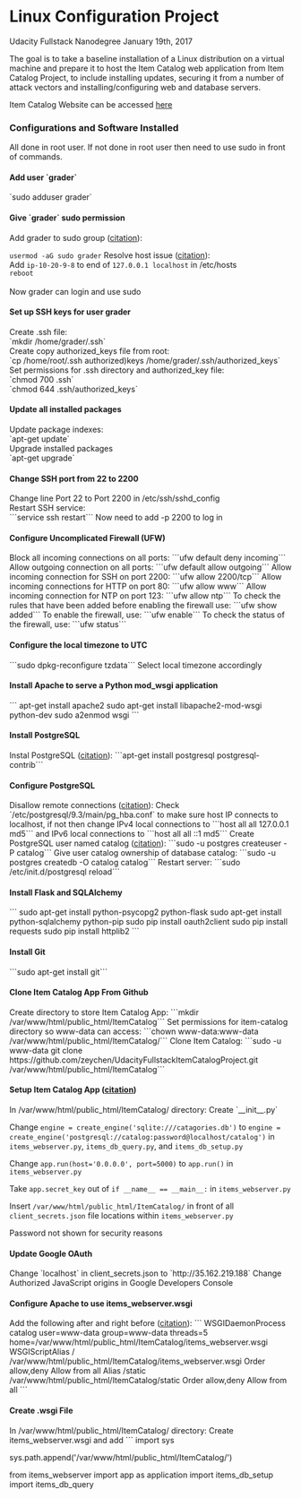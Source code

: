 <h1>Linux Configuration Project</h1>
Udacity Fullstack Nanodegree
January 19th, 2017

The goal is to take a baseline installation of a Linux distribution on a virtual machine and prepare it to host the Item Catalog web application from Item Catalog Project, to include installing updates, securing it from a number of attack vectors and installing/configuring web and database servers.

Item Catalog Website can be accessed <a href="http://35.162.219.188/">here</a>

<h3>Configurations and Software Installed</h3>
All done in root user. If not done in root user then need to use sudo in front of commands.

<h4>Add user `grader`</h4>
`sudo adduser grader`

<h4>Give `grader` sudo permission</h4>
Add grader to sudo group (<a href="https://access.redhat.com/documentation/en-US/Red_Hat_Enterprise_Linux_OpenStack_Platform/2/html/Getting_Started_Guide/ch02s03.html">citation</a>):

```usermod -aG sudo grader```
Resolve host issue (<a href="http://askubuntu.com/questions/59458/error-message-when-i-run-sudo-unable-to-resolve-host-none">citation</a>): <br>
Add `ip-10-20-9-8` to end of `127.0.0.1 localhost` in /etc/hosts<br>
`reboot`<br>
<br>
Now grader can login and use sudo


<h4>Set up SSH keys for user grader</h4>
Create .ssh file:<br>
`mkdir /home/grader/.ssh`<br>
Create copy authorized_keys file from root:<br>
`cp /home/root/.ssh authorized)keys /home/grader/.ssh/authorized_keys`<br>
Set permissions for .ssh directory and authorized_key file:<br>
`chmod 700 .ssh`<br>
`chmod 644 .ssh/authorized_keys`<br>


<h4>Update all installed packages</h4>
Update package indexes:<br>
`apt-get update`<br>
Upgrade installed packages<br>
`apt-get upgrade`

<h4>Change SSH port from 22 to 2200</h4>
Change line Port 22 to Port 2200 in /etc/ssh/sshd_config<br>
Restart SSH service:<br>
```service ssh restart```
Now need to add -p 2200 to log in<br>

<h4>Configure Uncomplicated Firewall (UFW)</h4>
Block all incoming connections on all ports:
```ufw default deny incoming```
Allow outgoing connection on all ports:
```ufw default allow outgoing```
Allow incoming connection for SSH on port 2200:
```ufw allow 2200/tcp```
Allow incoming connections for HTTP on port 80:
```ufw allow www```
Allow incoming connection for NTP on port 123:
```ufw allow ntp```
To check the rules that have been added before enabling the firewall use:
```ufw show added```
To enable the firewall, use:
```ufw enable```
To check the status of the firewall, use:
```ufw status```

<h4>Configure the local timezone to UTC</h4>
```sudo dpkg-reconfigure tzdata```
Select local timezone accordingly

<h4>Install Apache to serve a Python mod_wsgi application</h4>
```
apt-get install apache2
sudo apt-get install libapache2-mod-wsgi python-dev
sudo a2enmod wsgi
```

<h4>Install PostgreSQL</h4>
Instal PostgreSQL (<a href="https://help.ubuntu.com/community/PostgreSQL">citation</a>):
```apt-get install postgresql postgresql-contrib```

<h4>Configure PostgreSQL</h4>
Disallow remote connections (<a href="https://www.digitalocean.com/community/tutorials/how-to-secure-postgresql-on-an-ubuntu-vps">citation</a>): 
Check `/etc/postgresql/9.3/main/pg_hba.conf` to make sure host IP connects to localhost, if not then
change IPv4 local connections to 
```host    all             all             127.0.0.1               md5```
and IPv6 local connections to 
```host    all             all             ::1               md5```
Create PostgreSQL user named catalog (<a href="https://help.ubuntu.com/community/PostgreSQL">citation</a>):
```sudo -u postgres createuser -P catalog```
Give user catalog ownership of database catalog:
```sudo -u postgres createdb -O catalog catalog```
Restart server:
```sudo /etc/init.d/postgresql reload```

<h4>Install Flask and SQLAlchemy</h4>
```
sudo apt-get install python-psycopg2 python-flask
sudo apt-get install python-sqlalchemy python-pip
sudo pip install oauth2client
sudo pip install requests
sudo pip install httplib2
```

<h4>Install Git</h4>
```sudo apt-get install git```

<h4>Clone Item Catalog App From Github</h4>
Create directory to store Item Catalog App:
```mkdir /var/www/html/public_html/ItemCatalog```
Set permissions for item-catalog directory so www-data can access:
```chown www-data:www-data /var/www/html/public_html/ItemCatalog/```
Clone Item Catalog:
```sudo -u www-data git clone https://github.com/zeychen/UdacityFullstackItemCatalogProject.git /var/www/html/public_html/ItemCatalog```

<h4>Setup Item Catalog App (<a href="https://www.digitalocean.com/community/tutorials/how-to-deploy-a-flask-application-on-an-ubuntu-vps">citation</a>)</h4>
In /var/www/html/public_html/ItemCatalog/ directory:
Create `__init__.py`

Change `engine = create_engine('sqlite:///catagories.db')` to `engine = create_engine('postgresql://catalog:password@localhost/catalog')` in `items_webserver.py`, `items_db_query.py`, and `items_db_setup.py`

Change `app.run(host='0.0.0.0', port=5000)` to `app.run()` in `items_webserver.py`

Take `app.secret_key` out of `if __name__ == __main__:` in `items_webserver.py`

Insert `/var/www/html/public_html/ItemCatalog/` in front of all `client_secrets.json` file locations within `items_webserver.py`


Password not shown for security reasons

<h4>Update Google OAuth</h4>
Change `localhost` in client_secrets.json to `http://35.162.219.188`
Change Authorized JavaScript origins in Google Developers Console

<h4>Configure Apache to use items_webserver.wsgi</h4>
Add the following after <VirtualHost> and right before </VirtualHost> (<a href="http://flask.pocoo.org/docs/0.12/deploying/mod_wsgi/">citation</a>):
```
WSGIDaemonProcess catalog user=www-data group=www-data threads=5 home=/var/www/html/public_html/ItemCatalog/items_webserver.wsgi
WSGIScriptAlias / /var/www/html/public_html/ItemCatalog/items_webserver.wsgi
<Directory /var/www/html/public_html/ItemCatalog/>
    Order allow,deny
    Allow from all
</Directory>
Alias /static /var/www/html/public_html/ItemCatalog/static
<Directory /var/www/html/public_html/ItemCatalog/static/>
    Order allow,deny
    Allow from all
</Directory>
```

<h4>Create .wsgi File </h4>
In /var/www/html/public_html/ItemCatalog/ directory:
Create items_webserver.wsgi and add
```
import sys

sys.path.append('/var/www/html/public_html/ItemCatalog/')

from items_webserver import app as application
import items_db_setup
import items_db_query
```








